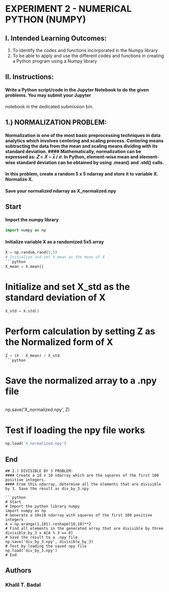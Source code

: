 # EXPERIMENT 2 - NUMERICAL PYTHON (NUMPY)
## I. Intended Learning Outcomes:
1. To identify the codes and functions incorporated in the Numpy library
2. To be able to apply and use the different codes and functions in creating a Python program using a Numpy library

## II. Instructions:
#### Write a Python script/code in the Jupyter Notebook to do the given problems. You may submit your Jupyter
notebook in the dedicated submission bin.

## 1.) NORMALIZATION PROBLEM:
#### Normalization is one of the most basic preprocessing techniques in data analytics which involves centering and scaling process. Centering means subtracting the data from the mean and scaling means dividing with its standard deviation. #### Mathematically, normalization can be expressed as: 𝑍 = 𝑋 − 𝑥̅ / 𝜎. In Python, element-wise mean and element-wise standard deviation can be obtained by using .mean() and .std() calls.
#### In this problem, create a random 5 x 5 ndarray and store it to variable X. Normalize X.
#### Save your normalized ndarray as X_normalized.npy


## Start 
#### Import the numpy library
```python
import numpy as np
```
#### Initialize variable X as a randomized 5x5 array
```python
X = np.random.rand(5,5)
# Initialize and set X_mean as the mean of X
```python
X_mean = X.mean()
```
# Initialize and set X_std as the standard deviation of X
```python
X_std = X.std()
```
# Perform calculation by setting Z as the Normalized form of X
```python
Z = (X - X_mean) / X_std
```python
```
# Save the normalized array to a .npy file
```python
```
np.save('X_normalized.npy', Z)
# Test if loading the npy file works
```python
np.load('X_normalized.npy')
```
## End

```
## 2.) DIVISIBLE BY 3 PROBLEM: 
#### Create a 10 x 10 ndarray which are the squares of the first 100 positive integers.
#### From this ndarray, determine all the elements that are divisible by 3. Save the result as div_by_3.npy

```python
# Start
# Import the python library numpy
import numpy as np
# Generate a 10x10 ndarray with squares of the first 100 positive integers
A = np.arange(1,101).reshape(10,10)**2
# Find all elements in the generated array that are divisible by three
divisible_by_3 = A[A % 3 == 0]
# Save the result to a .npy file
np.save('div_by_3.npy', divisible_by_3)
# Test by loading the saved npy file
np.load('div_by_3.npy')
# End

```
## Authors
### Khalil T. Badal
